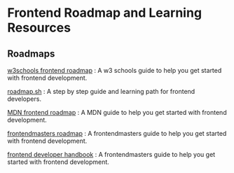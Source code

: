 # Frontend Roadmap and Learning Resources

## Roadmaps
[w3schools frontend roadmap](https://www.w3schools.com/whatis/whatis_frontend.asp)
: A w3 schools guide to help you get started with frontend development.

[roadmap.sh](https://roadmap.sh/frontend)
: A step by step guide and learning path for frontend developers.

[MDN frontend roadmap](https://developer.mozilla.org/en-US/docs/Learn/Front-end_web_developer)
: A MDN guide to help you get started with frontend development.

[frontendmasters roadmap](https://frontendmasters.com/guides/learning-roadmap/)
: A frontendmasters guide to help you get started with frontend development.

[frontend developer handbook](https://frontendmasters.com/books/front-end-handbook/2019/)
: A frontendmasters guide to help you get started with frontend development.

